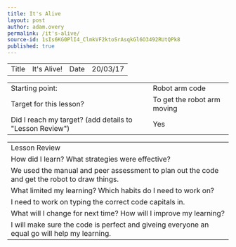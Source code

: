 ```yaml
---
title: It's Alive
layout: post
author: adam.overy
permalink: /it's-alive/
source-id: 1sIs6KG0PlI4_ClmkVF2ktoSrAsqkGl6O3492RUtQPk8
published: true
---
```

<table>
  <tr>
    <td>Title</td>
    <td>It's Alive!</td>
    <td>Date</td>
    <td>20/03/17</td>
  </tr>
</table>


<table>
  <tr>
    <td>Starting point:</td>
    <td>Robot arm code</td>
  </tr>
  <tr>
    <td>Target for this lesson?</td>
    <td>To get the robot arm moving </td>
  </tr>
  <tr>
    <td>Did I reach my target? 
(add details to "Lesson Review")</td>
    <td> Yes</td>
  </tr>
</table>


<table>
  <tr>
    <td>Lesson Review</td>
  </tr>
  <tr>
    <td>How did I learn? What strategies were effective? </td>
  </tr>
  <tr>
    <td>We used the manual and peer assessment to plan out the code and get the robot to draw things.</td>
  </tr>
  <tr>
    <td>What limited my learning? Which habits do I need to work on? </td>
  </tr>
  <tr>
    <td>I need to work on typing the correct code capitals in.</td>
  </tr>
  <tr>
    <td>What will I change for next time? How will I improve my learning?</td>
  </tr>
  <tr>
    <td>I will make sure the code is perfect and giveing everyone an equal go will help my learning.</td>
  </tr>
</table>


